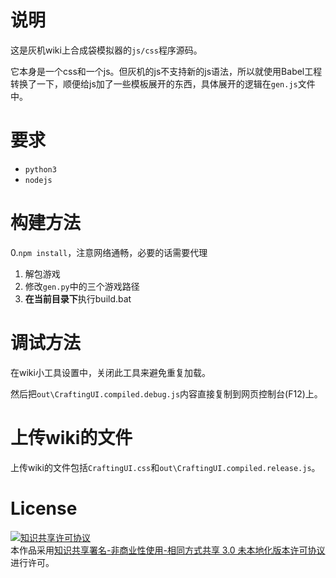 # 说明

这是灰机wiki上合成袋模拟器的`js/css`程序源码。

它本身是一个css和一个js。但灰机的js不支持新的js语法，所以就使用Babel工程转换了一下，顺便给js加了一些模板展开的东西，具体展开的逻辑在`gen.js`文件中。

# 要求

- `python3`
- `nodejs`

# 构建方法

0.`npm install`，注意网络通畅，必要的话需要代理
1. 解包游戏
2. 修改`gen.py`中的三个游戏路径
3. **在当前目录下**执行build.bat

# 调试方法

在wiki小工具设置中，关闭此工具来避免重复加载。

然后把`out\CraftingUI.compiled.debug.js`内容直接复制到网页控制台(F12)上。

# 上传wiki的文件

上传wiki的文件包括`CraftingUI.css`和`out\CraftingUI.compiled.release.js`。

# License

<a rel="license" href="http://creativecommons.org/licenses/by-nc-sa/3.0/"><img alt="知识共享许可协议" style="border-width:0" src="https://i.creativecommons.org/l/by-nc-sa/3.0/88x31.png" /></a><br />本作品采用<a rel="license" href="http://creativecommons.org/licenses/by-nc-sa/3.0/">知识共享署名-非商业性使用-相同方式共享 3.0 未本地化版本许可协议</a>进行许可。
